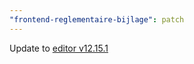```yaml
---
"frontend-reglementaire-bijlage": patch
---
```


Update to [editor v12.15.1](https://github.com/lblod/ember-rdfa-editor/releases/tag/%40lblod%2Fember-rdfa-editor%4012.15.1)

